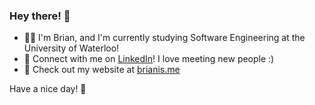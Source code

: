 ### Hey there! 👋

- 👨‍💻 I'm Brian, and I'm currently studying Software Engineering at the University of Waterloo!
- 🤝 Connect with me on [LinkedIn](https://www.linkedin.com/in/brian-zhang-bz/)! I love meeting new people :)
- 🔭 Check out my website at [brianis.me](https://brianis.me)

Have a nice day! 🧁
